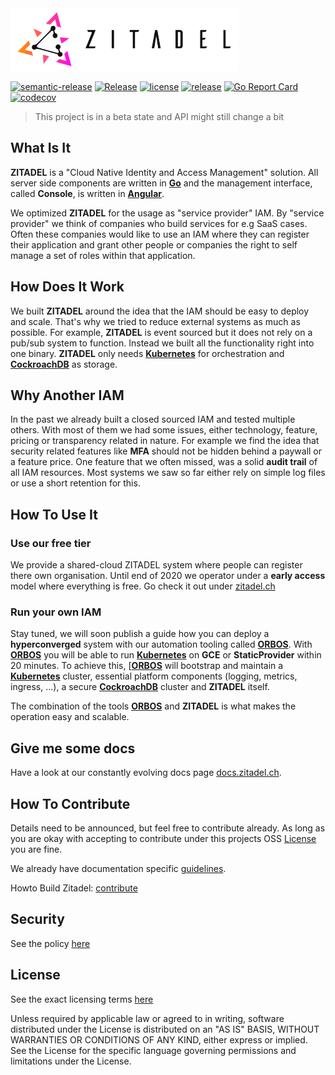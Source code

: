 <img src="./site/static/logos/zitadel-logo-dark@2x.png" alt="Zitadel Logo" height="100px" width="auto" />

[![semantic-release](https://img.shields.io/badge/%20%20%F0%9F%93%A6%F0%9F%9A%80-semantic--release-e10079.svg)](https://github.com/semantic-release/semantic-release)
[![Release](https://github.com/caos/zitadel/workflows/Release/badge.svg)](https://github.com/caos/zitadel/actions)
[![license](https://badgen.net/github/license/caos/zitadel/)](https://github.com/caos/zitadel/blob/master/LICENSE)
[![release](https://badgen.net/github/release/caos/zitadel/stable)](https://github.com/caos/zitadel/releases)
[![Go Report Card](https://goreportcard.com/badge/github.com/caos/zitadel)](https://goreportcard.com/report/github.com/caos/zitadel)
[![codecov](https://codecov.io/gh/caos/zitadel/branch/master/graph/badge.svg)](https://codecov.io/gh/caos/zitadel)

> This project is in a beta state and API might still change a bit

## What Is It

**ZITADEL** is a "Cloud Native Identity and Access Management" solution. All server side components are written in [**Go**](https://golang.org/) and the management interface, called **Console**, is written in [**Angular**](https://angular.io/).

We optimized **ZITADEL** for the usage as "service provider" IAM. By "service provider" we think of companies who build services for e.g SaaS cases. Often these companies would like to use an IAM where they can register their application and grant other people or companies the right to self manage a set of roles within that application.

## How Does It Work

We built **ZITADEL** around the idea that the IAM should be easy to deploy and scale. That's why we tried to reduce external systems as much as possible.
For example, **ZITADEL** is event sourced but it does not rely on a pub/sub system to function. Instead we built all the functionality right into one binary.
**ZITADEL** only needs [**Kubernetes**](https://kubernetes.io/) for orchestration and [**CockroachDB**](https://www.cockroachlabs.com/) as storage.

## Why Another IAM

In the past we already built a closed sourced IAM and tested multiple others. With most of them we had some issues, either technology, feature, pricing or transparency related in nature. For example we find the idea that security related features like **MFA** should not be hidden behind a paywall or a feature price.
One feature that we often missed, was a solid **audit trail** of all IAM resources. Most systems we saw so far either rely on simple log files or use a short retention for this.

## How To Use It

### Use our free tier

We provide a shared-cloud ZITADEL system where people can register there own organisation.
Until end of 2020 we operator under a **early access** model where everything is free.
Go check it out under [zitadel.ch](https://zitadel.ch)

### Run your own IAM

Stay tuned, we will soon publish a guide how you can deploy a **hyperconverged** system with our automation tooling called [**ORBOS**](https://github.com/caos/orbos/).
With [**ORBOS**](https://github.com/caos/orbos/) you will be able to run [**Kubernetes**](https://kubernetes.io/) on **GCE** or **StaticProvider** within 20 minutes. To achieve this, [[**ORBOS**](https://github.com/caos/orbos/) will bootstrap and maintain a [**Kubernetes**](https://kubernetes.io/) cluster, essential platform components (logging, metrics, ingress, ...), a secure [**CockroachDB**](https://www.cockroachlabs.com/) cluster and **ZITADEL** itself.

The combination of the tools [**ORBOS**](https://github.com/caos/orbos/) and **ZITADEL** is what makes the operation easy and scalable.

## Give me some docs

Have a look at our constantly evolving docs page [docs.zitadel.ch](https://docs.zitadel.ch).

## How To Contribute

Details need to be announced, but feel free to contribute already. As long as you are okay with accepting to contribute under this projects OSS [License](##License) you are fine.

We already have documentation specific [guidelines](./site/CONTRIBUTING.md).

Howto Build Zitadel: [contribute](./CONTRIBUTING.md)

## Security

See the policy [here](./SECURITY.md)

## License

See the exact licensing terms [here](./LICENSE)

Unless required by applicable law or agreed to in writing, software distributed under the License is distributed on an "AS IS" BASIS, WITHOUT WARRANTIES OR CONDITIONS OF ANY KIND, either express or implied. See the License for the specific language governing permissions and limitations under the License.
